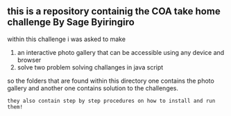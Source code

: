 
## this is a repository containig the COA take home challenge By Sage Byiringiro
 
 within this challenge i was asked to make 
 
 1. an interactive photo gallery that can be accessible using any device and browser 
 2. solve two problem solving challanges in java script

 so the folders that are found within this directory one contains the photo gallery and another one contains solution to the challenges.

 `they also contain step by step procedures on how to install and run them!`
 